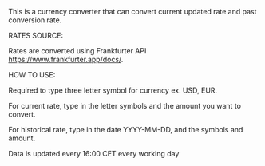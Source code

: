 This is a currency converter that can convert current updated rate and past conversion rate.

RATES SOURCE:

Rates are converted using Frankfurter API https://www.frankfurter.app/docs/.

HOW TO USE:

Required to type three letter symbol for currency ex. USD, EUR.

For current rate, type in the letter symbols and the amount you want to convert.

For historical rate, type in the date YYYY-MM-DD, and the symbols and amount.

Data is updated every 16:00 CET every working day